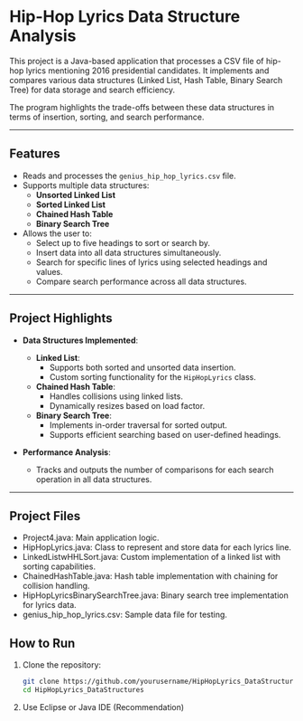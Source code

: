 # Hip-Hop Lyrics Data Structure Analysis

This project is a Java-based application that processes a CSV file of hip-hop lyrics mentioning 2016 presidential candidates. It implements and compares various data structures (Linked List, Hash Table, Binary Search Tree) for data storage and search efficiency. 

The program highlights the trade-offs between these data structures in terms of insertion, sorting, and search performance.

---

## **Features**
- Reads and processes the `genius_hip_hop_lyrics.csv` file.
- Supports multiple data structures:
  - **Unsorted Linked List**
  - **Sorted Linked List**
  - **Chained Hash Table**
  - **Binary Search Tree**
- Allows the user to:
  - Select up to five headings to sort or search by.
  - Insert data into all data structures simultaneously.
  - Search for specific lines of lyrics using selected headings and values.
  - Compare search performance across all data structures.

---

## **Project Highlights**
- **Data Structures Implemented**:
  - **Linked List**:
    - Supports both sorted and unsorted data insertion.
    - Custom sorting functionality for the `HipHopLyrics` class.
  - **Chained Hash Table**:
    - Handles collisions using linked lists.
    - Dynamically resizes based on load factor.
  - **Binary Search Tree**:
    - Implements in-order traversal for sorted output.
    - Supports efficient searching based on user-defined headings.

- **Performance Analysis**:
  - Tracks and outputs the number of comparisons for each search operation in all data structures.

---

## **Project Files**
  - Project4.java: Main application logic.
  - HipHopLyrics.java: Class to represent and store data for each lyrics line.
  - LinkedListwHHLSort.java: Custom implementation of a linked list with sorting capabilities.
  - ChainedHashTable.java: Hash table implementation with chaining for collision handling.
  - HipHopLyricsBinarySearchTree.java: Binary search tree implementation for lyrics data.
  - genius_hip_hop_lyrics.csv: Sample data file for testing.


## **How to Run**
  1. Clone the repository:
     ```bash
     git clone https://github.com/yourusername/HipHopLyrics_DataStructures.git
     cd HipHopLyrics_DataStructures
  2. Use Eclipse or Java IDE (Recommendation)

